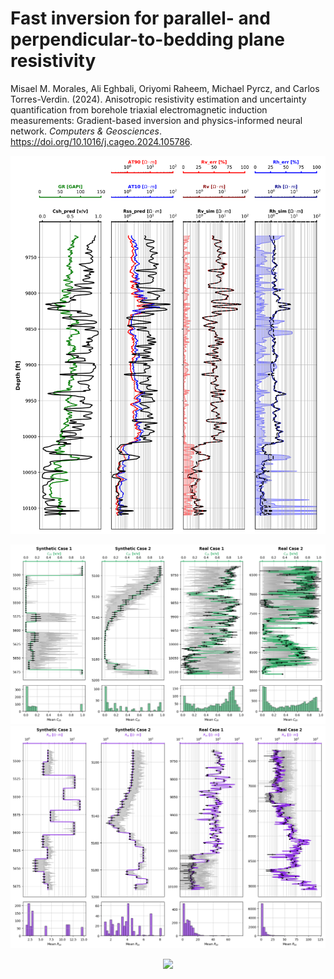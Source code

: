 # Fast inversion for parallel- and perpendicular-to-bedding plane resistivity

Misael M. Morales, Ali Eghbali, Oriyomi Raheem, Michael Pyrcz, and Carlos Torres-Verdin. (2024). Anisotropic resistivity estimation and uncertainty quantification from borehole triaxial electromagnetic induction measurements: Gradient-based inversion and physics-informed neural network. <em>Computers & Geosciences</em>. https://doi.org/10.1016/j.cageo.2024.105786.

<p align="center">
  <img src="https://github.com/misaelmmorales/Anisotropic-Resistivity-Inversion/blob/main/figures/real1-pinn.png" width=850>
</p> 

<p align="center">
  <img src="https://github.com/misaelmmorales/Anisotropic-Resistivity-Inversion/blob/main/figures/uqcsh-all.png" width=850>
  <img src="https://github.com/misaelmmorales/Anisotropic-Resistivity-Inversion/blob/main/figures/uqrss-all.png", width=850>
</p> 

<p align="center">
  <img src="https://github.com/misaelmmorales/Anisotropic-Resistivity-Inversion/blob/main/figures/loss_landscape.gif" width=500>
</p> 
